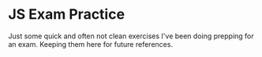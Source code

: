 # JS Exam Practice

Just some quick and often not clean exercises I've been doing prepping for an exam. Keeping them here for future references. 
